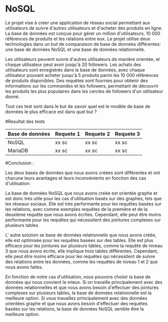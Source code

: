 # NoSQL


Le projet vise à créer une application de réseau social permettant aux utilisateurs de suivre d'autres utilisateurs et d'acheter des produits en ligne. La base de données est conçue pour gérer un million d'utilisateurs, 10 000 références de produits et les relations entre eux. Le projet utilise deux technologies dans un but de comparaison de base de données différentes: une base de données NoSQL et une base de données relationnelle. 

Les utilisateurs peuvent suivre d'autres utilisateurs de manière orientée, et chaque utilisateur peut avoir jusqu'à 20 followers. Les achats des utilisateurs sont enregistrés dans la base de données, avec chaque utilisateur pouvant acheter jusqu'à 5 produits parmi les 10 000 références de produits disponibles. Des requêtes sont fournies pour obtenir des informations sur les commandes et les followers, permettant de découvrir les produits les plus populaires dans les cercles de followers d'un utilisateur donné.

Tout ces test sont dans le but de savoir quel est le modèle de base de données le plus efficace est dans quel but ?


#Resultat des tests

| Base de données | Requete 1 | Requete 2 | Requete 3 |
|----------------|-----------|-----------|-----------|
| NoSQL          | xx sc     | xx sc     | xx sc     |
| MariaDB        | xx sc     | xx sc     | xx sc     |



#Conclusion :

Les deux bases de données que nous avons créées sont différentes et ont chacune leurs avantages et leurs inconvénients en fonction des cas d'utilisation:

La base de données NoSQL que nous avons créée est orientée graphe et est donc très utile pour les cas d'utilisation basés sur des graphes, tels que les réseaux sociaux. Elle est très performante pour les requêtes basées sur les relations, avec comme exemples requêtes de la première et de la deuxième requête que nous avons écrites. Cependant, elle peut être moins performante pour les requêtes qui nécessitent des jointures complexes sur plusieurs tables.

L' autre solution se base de données relationnelle que nous avons créée, elle est optimisée pour les requêtes basées sur des tables. Elle est plus efficace pour les jointures sur plusieurs tables, comme la requête de niveau 3 que nous avons écrite, elle implique trois tables différentes. Cependant, elle peut être moins efficace pour les requêtes qui nécessitent de suivre des relations entre les données, comme les requêtes de niveau 1 et 2 que nous avons faites.

En fonction de notre cas d'utilisation, nous pouvons choisir la base de données qui  nous convient le mieux. Si on travaille principalement avec des données relationnelles et que nous avons besoin d'effectuer des jointures complexes sur plusieurs tables, la base de données relationnelle est la meilleure option. Si vous travaillez principalement avec des données orientées graphe et que nous avons besoin d'effectuer des requêtes basées sur les relations, la base de données NoSQL semble être la meilleure option.
